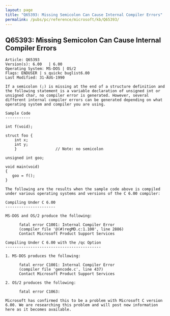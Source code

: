```yaml
---
layout: page
title: "Q65393: Missing Semicolon Can Cause Internal Compiler Errors"
permalink: /pubs/pc/reference/microsoft/kb/Q65393/
---
```


## Q65393: Missing Semicolon Can Cause Internal Compiler Errors

	Article: Q65393
	Version(s): 6.00   | 6.00
	Operating System: MS-DOS | OS/2
	Flags: ENDUSER | s_quickc buglist6.00
	Last Modified: 31-AUG-1990
	
	If a semicolon (;) is missing at the end of a structure definition and
	the following statement is a variable declaration of unsigned int or
	unsigned char, no compiler error is generated. However, several
	different internal compiler errors can be generated depending on what
	operating system and compiler you are using.
	
	Sample Code
	-----------
	
	int f(void);
	
	struct foo {
	    int x;
	    int y;
	    }                 // Note: no semicolon
	
	unsigned int goo;
	
	void main(void)
	{
	   goo = f();
	}
	
	The following are the results when the sample code above is compiled
	under various operating systems and versions of the C 6.00 compiler:
	
	Compiling Under C 6.00
	----------------------
	
	MS-DOS and OS/2 produce the following:
	
	      fatal error C1001: Internal Compiler Error
	      (compiler file '@(#)regMD.c:1.100', line 2886)
	      Contact Microsoft Product Support Services
	
	Compiling Under C 6.00 with the /qc Option
	------------------------------------------
	
	1. MS-DOS produces the following:
	
	      fatal error C1001: Internal Compiler Error
	      (compiler file 'gencode.c', line 437)
	      Contact Microsoft Product Support Services
	
	2. OS/2 produces the following:
	
	      fatal error C1063:
	
	Microsoft has confirmed this to be a problem with Microsoft C version
	6.00. We are researching this problem and will post new information
	here as it becomes available.
